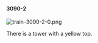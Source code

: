 #### 3090-2
![train-3090-2-0.png](https://github.com/lil-lab/nlvr/raw/master/nlvr/train/images/5/train-3090-2-0.png "train-3090-2-0.png")

There is a tower with a yellow top.